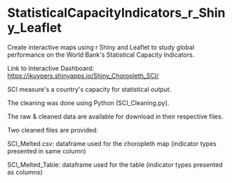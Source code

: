 # StatisticalCapacityIndicators_r_Shiny_Leaflet
Create interactive maps using r Shiny and Leaflet to study global performance on the World Bank's Statistical Capacity Indicators.

Link to Interactive Dashboard: https://jkuypers.shinyapps.io/Shiny_Choropleth_SCI/

SCI measure's a country's capacity for statistical output.

The cleaning was done using Python (SCI_Cleaning.py).

The raw & cleaned data are available for download in their respective files.

Two cleaned files are provided:

SCI_Melted.csv: dataframe used for the choropleth map (indicator types presented in same column)


SCI_Melted_Table: dataframe used for the table (indicator types presented as columns)
